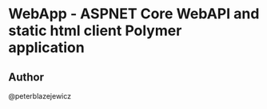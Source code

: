# WebApp - ASPNET Core WebAPI and static html client Polymer application


## Author

@peterblazejewicz
